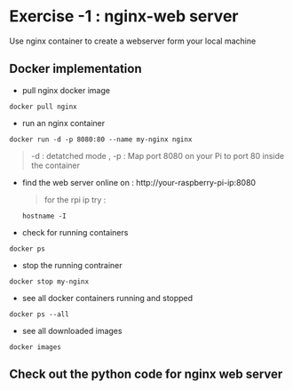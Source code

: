 # Exercise -1 : nginx-web server
Use nginx container to create a webserver form your local machine 

## Docker implementation 
* pull nginx docker image
```
docker pull nginx
```

 * run an nginx container
```
docker run -d -p 8080:80 --name my-nginx nginx
```
> -d : detatched mode , -p : Map port 8080 on your Pi to port 80 inside the container

* find the web server online on : http://your-raspberry-pi-ip:8080
  > for the rpi ip try :
  ```
  hostname -I
  ```

* check for running containers
```
docker ps
```
* stop the running contrainer
```
docker stop my-nginx
```
* see all docker containers running and stopped
```
docker ps --all
```

* see all downloaded images
```
docker images
```

## Check out the python code for nginx web server


